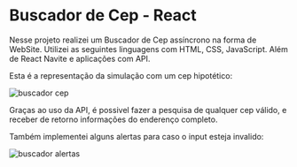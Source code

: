# Buscador de Cep - React

Nesse projeto realizei um Buscador de Cep assíncrono na forma de WebSite. Utilizei as seguintes linguagens com HTML, CSS, JavaScript. Além de React Navite e aplicações com API.

Esta é a representação da simulação com um cep hipotético:

![buscador cep](https://user-images.githubusercontent.com/81329027/228104277-b19cc530-08bb-4353-beb8-5e75fb1ad010.gif)

Graças ao uso da API, é possivel fazer a pesquisa de qualquer cep válido, e receber de retorno informações do enderenço completo.

Também implementei alguns alertas para caso o input esteja invalido:

![buscador alertas](https://user-images.githubusercontent.com/81329027/228105482-eb5fd0e0-e2ff-49d5-91bb-3977dac06888.gif)
